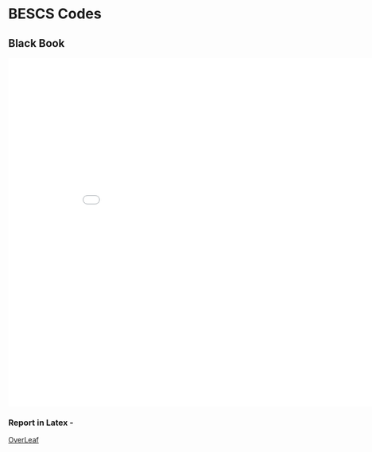 # BESCS Codes

## Black Book

<HTML>
  <body>
    <embed src="BECSMajorReport.pdf" width="900px" height="700px" />
  </body>
</HTML>

### Report in Latex -

[OverLeaf](https://www.overleaf.com/read/bvfgqfpjwhzn)
